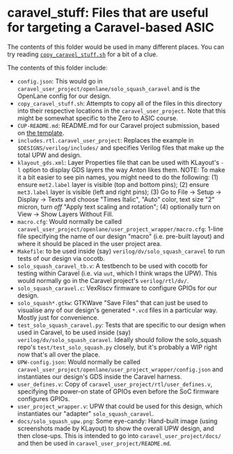 # caravel_stuff: Files that are useful for targeting a Caravel-based ASIC

The contents of this folder would be used in many different places. You can try reading [`copy_caravel_stuff.sh`](./copy_caravel_stuff.sh) for a bit of a clue.

The contents of this folder include:

*   `config.json`: This would go in `caravel_user_project/openlane/solo_squash_caravel` and is the OpenLane config for our design.
*   `copy_caravel_stuff.sh`: Attempts to copy all of the files in this directory into their respective locations in the `caravel_user_project`. Note that this might be somewhat specific to the Zero to ASIC course.
*   `CUP-README.md`: README.md for our Caravel project submission, based on [the template](https://github.com/efabless/caravel_user_project/blob/main/README.md).
*   `includes.rtl.caravel_user_project`: Replaces the example in `$DESIGNS/verilog/includes/` and specifies Verilog files that make up the total UPW and design.
*   `klayout_gds.xml`: Layer Properties file that can be used with KLayout's `-l` option to display GDS layers the way Anton likes them. NOTE: To make it a bit easier to see pin names, you might need to do the following: (1) ensure `met2.label` layer is visible (top and bottom pins); (2) ensure `met3.label` layer is visible (left and right pins); (3) Go to File &rarr; Setup &rarr; Display &rarr; Texts and choose "Times Italic", "Auto" color, text size "2" micron, turn *off* "Apply text scaling and rotation"; (4) optionally turn on View &rarr; Show Layers Without Fill.
*   `macro.cfg`: Would normally be called `caravel_user_project/openlane/user_project_wrapper/macro.cfg`: 1-line file specifying the name of our design "macro" (i.e. pre-built layout) and where it should be placed in the user project area.
*   `Makefile`: to be used inside (say) `verilog/dv/solo_squash_caravel` to run tests of our design via cocotb.
*   `solo_squash_caravel_tb.v`: A testbench to be used with cocotb for testing within Caravel (i.e. via `uut`, which I think wraps the UPW). This would normally go in the Caravel project's `verilog/rtl/dv/`.
*   `solo_squash_caravel.c`: VexRiscv firmware to configure GPIOs for our design.
*   `solo_squash*.gtkw`: GTKWave "Save Files" that can just be used to visualise any of our design's generated `*.vcd` files in a particular way. Mostly just for convenience.
*   `test_solo_squash_caravel.py`: Tests that are specific to our design when used in Caravel, to be used inside (say) `verilog/dv/solo_squash_caravel`. Ideally should follow the solo_squash repo's `test/test_solo_squash.py` closely, but it's probably a WIP right now that's all over the place.
*   `UPW-config.json`: Would normally be called `caravel_user_project/openlane/user_project_wrapper/config.json` and instantiates our design's GDS inside the Caravel harness.
*   `user_defines.v`: Copy of `caravel_user_project/rtl/user_defines.v`, specifying the power-on state of GPIOs even before the SoC firmware configures GPIOs.
*   `user_project_wrapper.v`: UPW that could be used for this design, which instantiates our "adapter" `solo_squash_caravel`.
*   `docs/solo_squash_upw.png`: Some eye-candy: Hand-built image (using screenshots made by KLayout) to show the overall UPW design, and then close-ups. This is intended to go into `caravel_user_project/docs/` and then be used in `caravel_user_project/README.md`.
